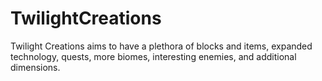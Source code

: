 # TwilightCreations
Twilight Creations aims to have a plethora of blocks and items, expanded technology, quests, more biomes, interesting enemies, and additional dimensions.
